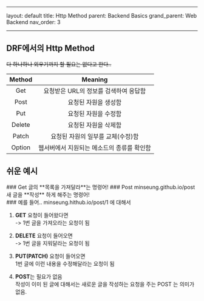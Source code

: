 
---
layout: default
title: Http Method
parent: Backend Basics
grand_parent: Web Backend
nav_order: 3

---

## DRF에서의 Http Method  
~~다 하나하나 외우기까지 할 필요는 없다고 한다..~~  

| Method | Meaning |  
| :----------: | :-------------: |
| Get | 요청받은 URL의 정보를 검색하여 응답함 |
|Post|요청된 자원을 생성함|
|Put|요청된 자원을 수정함|
|Delete|요청된 자원을 삭제함|
|Patch|요청된 자원의 일부를 교체(수정)함|
|Option|웹서버에서 지원되는 메소드의 종류를 확인함|

## 쉬운 예시  
<div class="code-example" markdown="1">
### Get
글의 **목록을 가져달라**는 명령어!  
### Post
minseung.github.io/post  
새 글을 **작성** 하게 해주는 명령어!  
</div>

<div class="code-example" markdown="1">
### 예를 들어..
minseung.hithub.io/post/1  
에 대해서 
  
1. **GET** 요청이 들어왔다면  
-> 1번 글을 가져오라는 요청이 됨  
  
2. **DELETE** 요청이 들어오면  
-> 1번 글을 지워달라는 요청이 됨  
  
3. **PUT(PATCH)** 요청이 들어오면  
1번 글에 이런 내용을 수정해달라는 요청이 됨  
  
4. **POST**는 필요가 없음  
작성이 이미 된 글에 대해서는 새로운 글을 작성하는 요청을 주는 POST 는 의미가 없음.  
</div>


